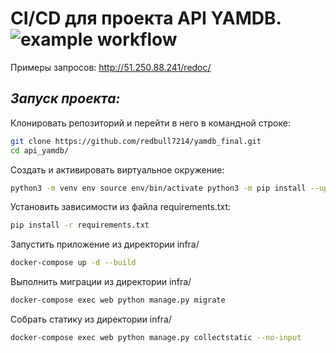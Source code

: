 # CI/CD для проекта API YAMDB. ![example workflow](https://github.com/redbull7214/yamdb_final/actions/workflows/yamdb_workflow.yml/badge.svg)

Примеры запросов:
http://51.250.88.241/redoc/

## _Запуск проекта:_
Клонировать репозиторий и перейти в него в командной строке:
```sh
git clone https://github.com/redbull7214/yamdb_final.git
cd api_yamdb/
```
Cоздать и активировать виртуальное окружение:
```sh
python3 -m venv env source env/bin/activate python3 -m pip install --upgrade pip
```
Установить зависимости из файла requirements.txt:
```sh
pip install -r requirements.txt
```
Запустить приложение из директории infra/
```sh
docker-compose up -d --build
```
Выполнить миграции из директории infra/
```sh
docker-compose exec web python manage.py migrate
```
Собрать статику из директории infra/
```sh
docker-compose exec web python manage.py collectstatic --no-input
```
